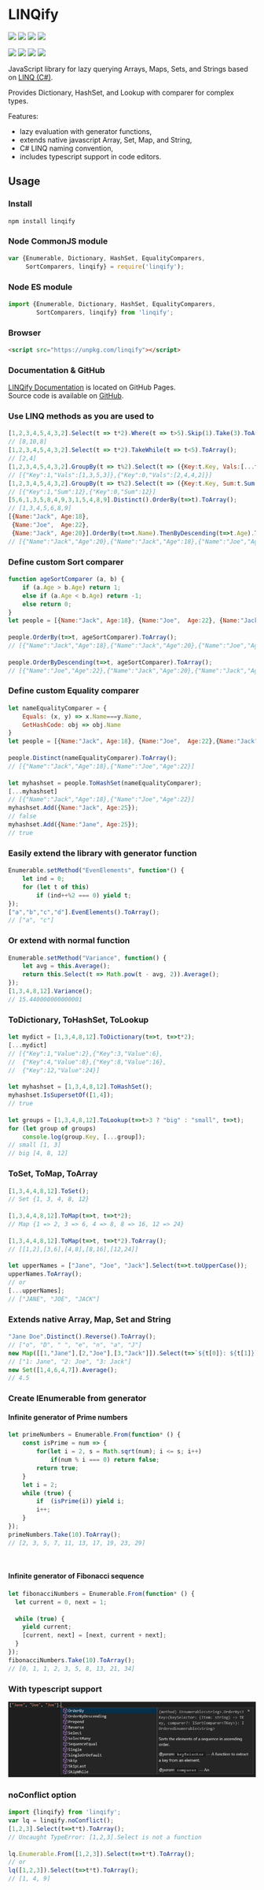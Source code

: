 # LINQify

![](https://img.shields.io/bundlephobia/minzip/linqify.svg)
![](https://img.shields.io/npm/types/linqify.svg)
![](https://img.shields.io/npm/l/linqify.svg)
![](https://img.shields.io/npm/v/linqify.svg)

![](https://img.shields.io/npm/dependency-version/linqify/dev/rollup.svg)
![](https://img.shields.io/npm/dependency-version/linqify/dev/jest.svg)
![](https://img.shields.io/npm/dependency-version/linqify/dev/eslint.svg)
![](https://img.shields.io/npm/dependency-version/linqify/dev/prettier.svg)

JavaScript library for lazy querying Arrays, Maps, Sets, and Strings based on [LINQ (C#)](https://docs.microsoft.com/en-us/dotnet/csharp/programming-guide/concepts/linq/).

Provides Dictionary, HashSet, and Lookup with comparer for complex types.

Features:
  - lazy evaluation with generator functions,
  - extends native javascript Array, Set, Map, and String,
  - C# LINQ naming convention,
  - includes typescript support in code editors.

## Usage

### Install
````shell
npm install linqify
````

### Node CommonJS module
```typescript
var {Enumerable, Dictionary, HashSet, EqualityComparers,
     SortComparers, linqify} = require('linqify');
```

### Node ES module
```typescript
import {Enumerable, Dictionary, HashSet, EqualityComparers,
        SortComparers, linqify} from 'linqify';
```

### Browser
```html
<script src="https://unpkg.com/linqify"></script>
```

### Documentation & GitHub
[LINQify Documentation](https://goranhrovat.github.io/linqify "https://goranhrovat.github.io/linqify") is located on GitHub Pages.
<br>
Source code is available on [GitHub](https://github.com/goranhrovat/linqify "https://github.com/goranhrovat/linqify").

### Use LINQ methods as you are used to
```javascript
[1,2,3,4,5,4,3,2].Select(t => t*2).Where(t => t>5).Skip(1).Take(3).ToArray();
// [8,10,8]
[1,2,3,4,5,4,3,2].Select(t => t*2).TakeWhile(t => t<5).ToArray();
// [2,4]
[1,2,3,4,5,4,3,2].GroupBy(t => t%2).Select(t => ({Key:t.Key, Vals:[...t]})).ToArray();
// [{"Key":1,"Vals":[1,3,5,3]},{"Key":0,"Vals":[2,4,4,2]}]
[1,2,3,4,5,4,3,2].GroupBy(t => t%2).Select(t => ({Key:t.Key, Sum:t.Sum()})).ToArray();
// [{"Key":1,"Sum":12},{"Key":0,"Sum":12}]
[5,6,1,3,5,8,4,9,3,1,5,4,8,9].Distinct().OrderBy(t=>t).ToArray();
// [1,3,4,5,6,8,9]
[{Name:"Jack", Age:18},
 {Name:"Joe",  Age:22},
 {Name:"Jack", Age:20}].OrderBy(t=>t.Name).ThenByDescending(t=>t.Age).ToArray();
// [{"Name":"Jack","Age":20},{"Name":"Jack","Age":18},{"Name":"Joe","Age":22}]
```

### Define custom Sort comparer
```javascript
function ageSortComparer (a, b) {
    if (a.Age > b.Age) return 1;
    else if (a.Age < b.Age) return -1;
    else return 0;
}
let people = [{Name:"Jack", Age:18}, {Name:"Joe",  Age:22}, {Name:"Jack", Age:20}];

people.OrderBy(t=>t, ageSortComparer).ToArray();
// [{"Name":"Jack","Age":18},{"Name":"Jack","Age":20},{"Name":"Joe","Age":22}]
 
people.OrderByDescending(t=>t, ageSortComparer).ToArray();
// [{"Name":"Joe","Age":22},{"Name":"Jack","Age":20},{"Name":"Jack","Age":18}]
```

### Define custom Equality comparer
```javascript
let nameEqualityComparer = {
    Equals: (x, y) => x.Name===y.Name,
    GetHashCode: obj => obj.Name
}
let people = [{Name:"Jack", Age:18}, {Name:"Joe",  Age:22},{Name:"Jack", Age:20}];

people.Distinct(nameEqualityComparer).ToArray();
// [{"Name":"Jack","Age":18},{"Name":"Joe","Age":22}]

let myhashset = people.ToHashSet(nameEqualityComparer);
[...myhashset]
// [{"Name":"Jack","Age":18},{"Name":"Joe","Age":22}]
myhashset.Add({Name:"Jack", Age:25});
// false
myhashset.Add({Name:"Jane", Age:25});
// true
```

### Easily extend the library with generator function
```javascript
Enumerable.setMethod("EvenElements", function*() {
    let ind = 0;
    for (let t of this)
        if (ind++%2 === 0) yield t;
});
["a","b","c","d"].EvenElements().ToArray();
// ["a", "c"]
```

### Or extend with normal function
```javascript
Enumerable.setMethod("Variance", function() {
    let avg = this.Average();
    return this.Select(t => Math.pow(t - avg, 2)).Average();
});
[1,3,4,8,12].Variance();
// 15.440000000000001
```

### ToDictionary, ToHashSet, ToLookup
```javascript
let mydict = [1,3,4,8,12].ToDictionary(t=>t, t=>t*2);
[...mydict]
// [{"Key":1,"Value":2},{"Key":3,"Value":6},
//  {"Key":4,"Value":8},{"Key":8,"Value":16},
//  {"Key":12,"Value":24}]

let myhashset = [1,3,4,8,12].ToHashSet();
myhashset.IsSupersetOf([1,4]);
// true

let groups = [1,3,4,8,12].ToLookup(t=>t>3 ? "big" : "small", t=>t);
for (let group of groups)
    console.log(group.Key, [...group]);
// small [1, 3]
// big [4, 8, 12]
```

### ToSet, ToMap, ToArray
```javascript
[1,3,4,4,8,12].ToSet();
// Set {1, 3, 4, 8, 12}

[1,3,4,4,8,12].ToMap(t=>t, t=>t*2);
// Map {1 => 2, 3 => 6, 4 => 8, 8 => 16, 12 => 24}

[1,3,4,4,8,12].ToMap(t=>t, t=>t*2).ToArray();
// [[1,2],[3,6],[4,8],[8,16],[12,24]]

let upperNames = ["Jane", "Joe", "Jack"].Select(t=>t.toUpperCase());
upperNames.ToArray();
// or
[...upperNames];
// ["JANE", "JOE", "JACK"]
```

### Extends native Array, Map, Set and String
```javascript
"Jane Doe".Distinct().Reverse().ToArray();
// ["o", "D", " ", "e", "n", "a", "J"]
new Map([[1,"Jane"],[2,"Joe"],[3,"Jack"]]).Select(t=>`${t[0]}: ${t[1]}`).ToArray();
// ["1: Jane", "2: Joe", "3: Jack"]
new Set([1,4,6,4,7]).Average();
// 4.5
```

### Create IEnumerable from generator
#### Infinite generator of Prime numbers
```javascript
let primeNumbers = Enumerable.From(function* () {
    const isPrime = num => {
        for(let i = 2, s = Math.sqrt(num); i <= s; i++)
            if(num % i === 0) return false; 
        return true;
    }
    let i = 2;
    while (true) {
        if  (isPrime(i)) yield i;
        i++;
    }
});
primeNumbers.Take(10).ToArray();
// [2, 3, 5, 7, 11, 13, 17, 19, 23, 29]
```
<br>

#### Infinite generator of Fibonacci sequence
```javascript
let fibonacciNumbers = Enumerable.From(function* () {
  let current = 0, next = 1;
  
  while (true) {
    yield current;
    [current, next] = [next, current + next];
  }
});
fibonacciNumbers.Take(10).ToArray();
// [0, 1, 1, 2, 3, 5, 8, 13, 21, 34]
```

### With typescript support
![Alt text](media/OrderBy.png)


### noConflict option
```javascript
import {linqify} from 'linqify';
var lq = linqify.noConflict();
[1,2,3].Select(t=>t*t).ToArray();
// Uncaught TypeError: [1,2,3].Select is not a function

lq.Enumerable.From([1,2,3]).Select(t=>t*t).ToArray();
// or
lq([1,2,3]).Select(t=>t*t).ToArray();
// [1, 4, 9]

```



​